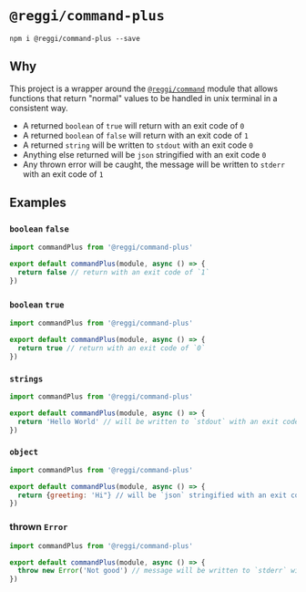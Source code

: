 # `@reggi/command-plus`

```
npm i @reggi/command-plus --save
```

## Why

This project is a wrapper around the [`@reggi/command`](https://github.com/reggi/abide/tree/master/packages/command) module that allows functions that return "normal" values to be handled in unix terminal in a consistent way.

* A returned `boolean` of `true` will return with an exit code of `0`
* A returned `boolean` of `false` will return with an exit code of `1`
* A returned `string` will be written to `stdout` with an exit code `0`
* Anything else returned will be `json` stringified with an exit code `0`
* Any thrown error will be caught, the message will be written to `stderr` with an exit code of `1`

## Examples

### `boolean` `false`

```js
import commandPlus from '@reggi/command-plus'

export default commandPlus(module, async () => {
  return false // return with an exit code of `1`
})
```

### `boolean` `true`

```js
import commandPlus from '@reggi/command-plus'

export default commandPlus(module, async () => {
  return true // return with an exit code of `0`
})
```

### `strings`

```js
import commandPlus from '@reggi/command-plus'

export default commandPlus(module, async () => {
  return 'Hello World' // will be written to `stdout` with an exit code `0` 
})
```

### `object`

```js
import commandPlus from '@reggi/command-plus'

export default commandPlus(module, async () => {
  return {greeting: 'Hi"} // will be `json` stringified with an exit code `0`
})
```

### thrown `Error`

```js
import commandPlus from '@reggi/command-plus'

export default commandPlus(module, async () => {
  throw new Error('Not good') // message will be written to `stderr` with an exit code of `1`
})
```
